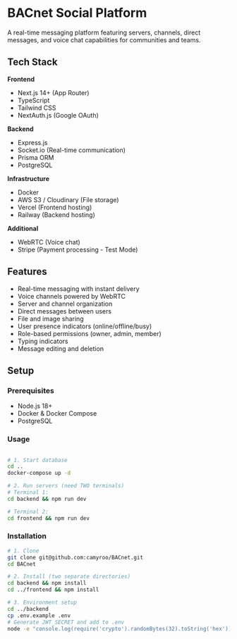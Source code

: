 # BACnet Social Platform

A real-time messaging platform featuring servers, channels, direct messages, and voice chat capabilities for communities and teams.

## Tech Stack

**Frontend**
- Next.js 14+ (App Router)
- TypeScript
- Tailwind CSS
- NextAuth.js (Google OAuth)

**Backend**
- Express.js
- Socket.io (Real-time communication)
- Prisma ORM
- PostgreSQL

**Infrastructure**
- Docker
- AWS S3 / Cloudinary (File storage)
- Vercel (Frontend hosting)
- Railway (Backend hosting)

**Additional**
- WebRTC (Voice chat)
- Stripe (Payment processing - Test Mode)

## Features

- Real-time messaging with instant delivery
- Voice channels powered by WebRTC
- Server and channel organization
- Direct messages between users
- File and image sharing
- User presence indicators (online/offline/busy)
- Role-based permissions (owner, admin, member)
- Typing indicators
- Message editing and deletion

## Setup

### Prerequisites
- Node.js 18+
- Docker & Docker Compose
- PostgreSQL

### Usage
```bash

# 1. Start database
cd ..
docker-compose up -d

# 2. Run servers (need TWO terminals)
# Terminal 1:
cd backend && npm run dev

# Terminal 2:
cd frontend && npm run dev
```

### Installation
```bash
# 1. Clone
git clone git@github.com:camyroo/BACnet.git
cd BACnet

# 2. Install (two separate directories)
cd backend && npm install
cd ../frontend && npm install

# 3. Environment setup
cd ../backend
cp .env.example .env
# Generate JWT_SECRET and add to .env
node -e "console.log(require('crypto').randomBytes(32).toString('hex'))"

```
